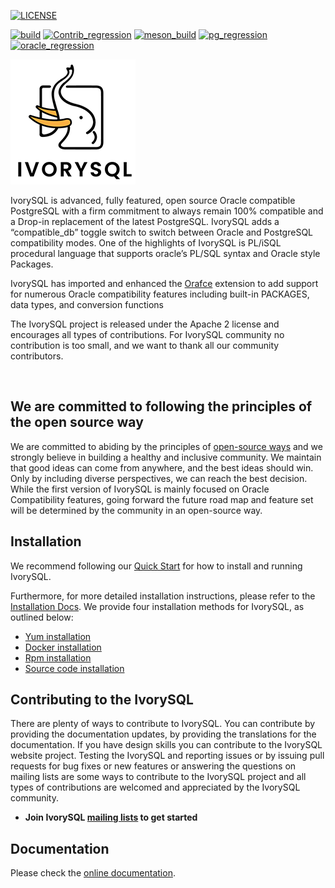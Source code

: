 [![LICENSE](https://img.shields.io/badge/license-Apache--2.0-blue?logo=apache)](https://github.com/IvorySQL/IvorySQL/blob/master/LICENSE)

[![build](https://github.com/IvorySQL/IvorySQL/actions/workflows/build.yml/badge.svg?branch=master&event=push)](https://github.com/IvorySQL/IvorySQL/actions/workflows/build.yml)
[![Contrib_regression](https://github.com/IvorySQL/IvorySQL/actions/workflows/contrib_regression.yml/badge.svg?branch=master&event=push)](https://github.com/IvorySQL/IvorySQL/actions/workflows/contrib_regression.yml)
[![meson_build](https://github.com/IvorySQL/IvorySQL/actions/workflows/meson_build.yml/badge.svg?branch=master&event=push)](https://github.com/IvorySQL/IvorySQL/actions/workflows/meson_build.yml)
[![pg_regression](https://github.com/IvorySQL/IvorySQL/actions/workflows/pg_regression.yml/badge.svg?branch=master&event=push)](https://github.com/IvorySQL/IvorySQL/actions/workflows/pg_regression.yml)
[![oracle_regression](https://github.com/IvorySQL/IvorySQL/actions/workflows/oracle_regression.yml/badge.svg?branch=master&event=push)](https://github.com/IvorySQL/IvorySQL/actions/workflows/oracle_regression.yml)



![IvorySQL](https://github.com/IvorySQL/Ivory-www/blob/main/static/img/IvorySQL-black.png?raw=true)

IvorySQL is advanced, fully featured, open source Oracle compatible PostgreSQL with a firm commitment to always remain 100% compatible and a Drop-in replacement of the latest PostgreSQL. IvorySQL adds a “compatible_db” toggle switch to switch between Oracle and PostgreSQL compatibility modes.
One of the highlights of IvorySQL is PL/iSQL procedural language that supports oracle’s PL/SQL syntax and Oracle style Packages.

IvorySQL has imported and enhanced the [Orafce](https://github.com/orafce/orafce) extension to add support
for numerous Oracle compatibility features including built-in PACKAGES, data types, and conversion functions

The IvorySQL project is released under the Apache 2 license and encourages all types of contributions. For IvorySQL community no contribution is too small, and we want to thank all our community contributors.

</br>

## We are committed to following the principles of the open source way
We are committed to abiding by the principles of [open-source ways](https://opensource.com/open-source-way) and we strongly believe in building a healthy and inclusive community. We maintain that good ideas can come from anywhere, and the best ideas should win. Only by including diverse perspectives, we can reach the best decision. While the first version of IvorySQL is mainly focused on Oracle Compatibility features, going forward the future road map and feature set will be determined by the community in an open-source way.
</br>

## Installation
We recommend following our [Quick Start](https://docs.ivorysql.org/en/ivorysql-doc/v3.1/v3.1/3#quick-installation) for how to install and running IvorySQL.

Furthermore, for more detailed installation instructions, please refer to the [Installation Docs](https://docs.ivorysql.org/en/ivorysql-doc/v3.1/v3.1/6#introduction). We provide four installation methods for IvorySQL, as outlined below:
- [Yum installation](https://docs.ivorysql.org/en/ivorysql-doc/v3.1/v3.1/6#Yum-installation)
- [Docker installation](https://docs.ivorysql.org/en/ivorysql-doc/v3.1/v3.1/6#Docker-installation)
- [Rpm installation](https://docs.ivorysql.org/en/ivorysql-doc/v3.1/v3.1/6#Rpm-installation)
- [Source code installation](https://docs.ivorysql.org/en/ivorysql-doc/v3.1/v3.1/6#Source-code-installation)



## Contributing to the IvorySQL
There are plenty of ways to contribute to IvorySQL. You can contribute by providing the documentation updates, by providing the
translations for the documentation. If you have design skills you can contribute to the IvorySQL website project.
Testing the IvorySQL and reporting issues or by issuing pull requests for bug fixes or new features or answering the questions
on mailing lists are some ways to contribute to the IvorySQL project and all types of contributions are welcomed and appreciated
by the IvorySQL community.

* **Join IvorySQL [mailing lists](http://lists.ivorysql.org) to get started**

## Documentation
Please check the [online documentation](https://www.ivorysql.org/docs/next/intro).
